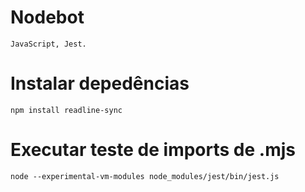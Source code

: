 # Nodebot

    JavaScript, Jest.

# Instalar depedências

    npm install readline-sync


# Executar teste de imports de .mjs

    node --experimental-vm-modules node_modules/jest/bin/jest.js
